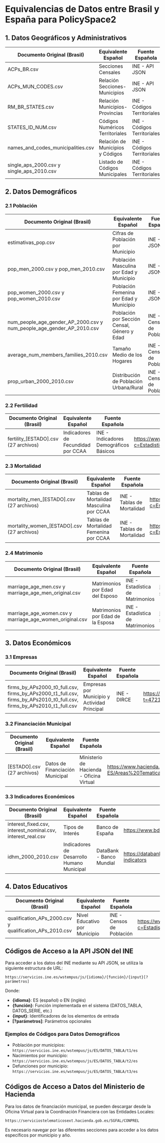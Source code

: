 # Equivalencias de Datos entre Brasil y España para PolicySpace2

## 1. Datos Geográficos y Administrativos

| Documento Original (Brasil) | Equivalente Español | Fuente Española | URL/API |
|----------------------------|---------------------|-----------------|---------|
| ACPs_BR.csv | Secciones Censales | INE - API JSON | https://www.ine.es/dyngs/DAB/index.htm?cid=1099 |
| ACPs_MUN_CODES.csv | Relación Secciones-Municipios | INE - API JSON | https://www.ine.es/dyngs/DAB/index.htm?cid=1099 |
| RM_BR_STATES.csv | Relación Municipios-Provincias | INE - Códigos Territoriales | https://www.ine.es/dyngs/INEbase/es/operacion.htm?c=Estadistica_C&cid=1254736177031&menu=ultiDatos&idp=1254734710990 |
| STATES_ID_NUM.csv | Códigos Numéricos Territoriales | INE - Códigos Territoriales | https://www.ine.es/dyngs/INEbase/es/operacion.htm?c=Estadistica_C&cid=1254736177031&menu=ultiDatos&idp=1254734710990 |
| names_and_codes_municipalities.csv | Relación de Municipios y Códigos | INE - Códigos Territoriales | https://www.ine.es/dyngs/INEbase/es/operacion.htm?c=Estadistica_C&cid=1254736177031&menu=ultiDatos&idp=1254734710990 |
| single_aps_2000.csv y single_aps_2010.csv | Listado de Códigos Municipales | INE - Códigos Territoriales | https://www.ine.es/dyngs/INEbase/es/operacion.htm?c=Estadistica_C&cid=1254736177031&menu=ultiDatos&idp=1254734710990 |

## 2. Datos Demográficos

### 2.1 Población

| Documento Original (Brasil) | Equivalente Español | Fuente Española | URL/API |
|----------------------------|---------------------|-----------------|---------|
| estimativas_pop.csv | Cifras de Población por Municipio | INE - API JSON | https://www.ine.es/dyngs/INEbase/es/operacion.htm?c=Estadistica_C&cid=1254736177011&menu=resultados&idp=1254734710990 |
| pop_men_2000.csv y pop_men_2010.csv | Población Masculina por Edad y Municipio | INE - API JSON | https://www.ine.es/dyngs/INEbase/es/operacion.htm?c=Estadistica_C&cid=1254736177012&menu=resultados&idp=1254734710990 |
| pop_women_2000.csv y pop_women_2010.csv | Población Femenina por Edad y Municipio | INE - API JSON | https://www.ine.es/dyngs/INEbase/es/operacion.htm?c=Estadistica_C&cid=1254736177012&menu=resultados&idp=1254734710990 |
| num_people_age_gender_AP_2000.csv y num_people_age_gender_AP_2010.csv | Población por Sección Censal, Género y Edad | INE - Censos de Población | https://www.ine.es/dyngs/INEbase/es/operacion.htm?c=Estadistica_C&cid=1254736177012&menu=resultados&idp=1254734710990 |
| average_num_members_families_2010.csv | Tamaño Medio de los Hogares | INE - Censos de Población | https://www.ine.es/dyngs/INEbase/es/operacion.htm?c=Estadistica_C&cid=1254736176952&menu=resultados&idp=1254735572981 |
| prop_urban_2000_2010.csv | Distribución de Población Urbana/Rural | INE - Censos de Población | https://www.ine.es/dyngs/INEbase/es/operacion.htm?c=Estadistica_C&cid=1254736176951&menu=resultados&idp=1254735572981 |

### 2.2 Fertilidad

| Documento Original (Brasil) | Equivalente Español | Fuente Española | URL/API |
|----------------------------|---------------------|-----------------|---------|
| fertility_[ESTADO].csv (27 archivos) | Indicadores de Fecundidad por CCAA | INE - Indicadores Demográficos Básicos | https://www.ine.es/dyngs/INEbase/es/operacion.htm?c=Estadistica_C&cid=1254736177003&menu=resultados&idp=1254735573002 |

### 2.3 Mortalidad

| Documento Original (Brasil) | Equivalente Español | Fuente Española | URL/API |
|----------------------------|---------------------|-----------------|---------|
| mortality_men_[ESTADO].csv (27 archivos) | Tablas de Mortalidad Masculina por CCAA | INE - Tablas de Mortalidad | https://www.ine.es/dyngs/INEbase/es/operacion.htm?c=Estadistica_C&cid=1254736177004&menu=resultados&idp=1254735573002 |
| mortality_women_[ESTADO].csv (27 archivos) | Tablas de Mortalidad Femenina por CCAA | INE - Tablas de Mortalidad | https://www.ine.es/dyngs/INEbase/es/operacion.htm?c=Estadistica_C&cid=1254736177004&menu=resultados&idp=1254735573002 |

### 2.4 Matrimonio

| Documento Original (Brasil) | Equivalente Español | Fuente Española | URL/API |
|----------------------------|---------------------|-----------------|---------|
| marriage_age_men.csv y marriage_age_men_original.csv | Matrimonios por Edad del Esposo | INE - Estadística de Matrimonios | https://www.ine.es/dyngs/INEbase/es/operacion.htm?c=Estadistica_C&cid=1254736176999&menu=resultados&idp=1254735573002 |
| marriage_age_women.csv y marriage_age_women_original.csv | Matrimonios por Edad de la Esposa | INE - Estadística de Matrimonios | https://www.ine.es/dyngs/INEbase/es/operacion.htm?c=Estadistica_C&cid=1254736176999&menu=resultados&idp=1254735573002 |

## 3. Datos Económicos

### 3.1 Empresas

| Documento Original (Brasil) | Equivalente Español | Fuente Española | URL/API |
|----------------------------|---------------------|-----------------|---------|
| firms_by_APs2000_t0_full.csv, firms_by_APs2000_t1_full.csv, firms_by_APs2010_t0_full.csv, firms_by_APs2010_t1_full.csv | Empresas por Municipio y Actividad Principal | INE - DIRCE | https://www.ine.es/jaxiT3/Tabla.htm?t=4721 |

### 3.2 Financiación Municipal

| Documento Original (Brasil) | Equivalente Español | Fuente Española | URL/API |
|----------------------------|---------------------|-----------------|---------|
| [ESTADO].csv (27 archivos) | Datos de Financiación Municipal | Ministerio de Hacienda - Oficina Virtual | https://www.hacienda.gob.es/es-ES/Areas%20Tematicas/Administracion%20Electronica/OVEELL/Paginas/OVEntidadesLocales.aspx |

### 3.3 Indicadores Económicos

| Documento Original (Brasil) | Equivalente Español | Fuente Española | URL/API |
|----------------------------|---------------------|-----------------|---------|
| interest_fixed.csv, interest_nominal.csv, interest_real.csv | Tipos de Interés | Banco de España | https://www.bde.es/webbde/es/estadis/infoest/tipos/tipos.html |
| idhm_2000_2010.csv | Indicadores de Desarrollo Humano Municipal | DataBank - Banco Mundial | https://databank.worldbank.org/source/world-development-indicators |

## 4. Datos Educativos

| Documento Original (Brasil) | Equivalente Español | Fuente Española | URL/API |
|----------------------------|---------------------|-----------------|---------|
| qualification_APs_2000.csv y qualification_APs_2010.csv | Nivel Educativo por Municipio | INE - Censos de Población | https://www.ine.es/dyngs/INEbase/es/operacion.htm?c=Estadistica_C&cid=1254736176918&menu=resultados&idp=1254735976595 |

## Códigos de Acceso a la API JSON del INE

Para acceder a los datos del INE mediante su API JSON, se utiliza la siguiente estructura de URL:

```
https://servicios.ine.es/wstempus/js/{idioma}/{función}/{input}[?parámetros]
```

Donde:
- **{idioma}**: ES (español) o EN (inglés)
- **{función}**: Función implementada en el sistema (DATOS_TABLA, DATOS_SERIE, etc.)
- **{input}**: Identificadores de los elementos de entrada
- **[?parámetros]**: Parámetros opcionales

### Ejemplos de Códigos para Datos Demográficos

- Población por municipios: `https://servicios.ine.es/wstempus/js/ES/DATOS_TABLA/t1/es`
- Nacimientos por municipio: `https://servicios.ine.es/wstempus/js/ES/DATOS_TABLA/t2/es`
- Defunciones por municipio: `https://servicios.ine.es/wstempus/js/ES/DATOS_TABLA/t3/es`

## Códigos de Acceso a Datos del Ministerio de Hacienda

Para los datos de financiación municipal, se pueden descargar desde la Oficina Virtual para la Coordinación Financiera con las Entidades Locales:

```
https://serviciostelematicosext.hacienda.gob.es/SGFAL/CONPREL
```

Es necesario navegar por las diferentes secciones para acceder a los datos específicos por municipio y año.
